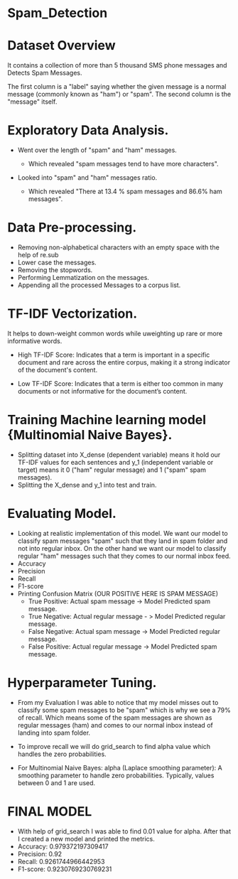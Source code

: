 # Spam_Detection # 

# Dataset Overview
It contains a collection of more than 5 thousand SMS phone messages and Detects Spam Messages.

The first column is a "label" saying whether the given message is a normal message (commonly known as "ham") or "spam". The second column is the "message" itself.


# Exploratory Data Analysis.
- Went over the length of "spam" and "ham" messages.
  - Which revealed "spam messages tend to have more characters".
    
- Looked into "spam" and "ham" messages ratio.
  - Which revealed "There at 13.4 % spam messages and 86.6% ham messages".


# Data Pre-processing. 
- Removing non-alphabetical characters with an empty space with the help of re.sub
- Lower case the messages.
- Removing the stopwords.
- Performing Lemmatization on the messages.
- Appending all the processed Messages to a corpus list.

# TF-IDF Vectorization. 
It helps to down-weight common words while uweighting up rare or more informative words.

- High TF-IDF Score: Indicates that a term is important in a specific document and rare across the entire corpus, making it a strong indicator of the document's content.

- Low TF-IDF Score: Indicates that a term is either too common in many documents or not informative for the document’s content.

# Training Machine learning model {Multinomial Naive Bayes}.
- Splitting dataset into X_dense (dependent variable) means it hold our TF-IDF values for each sentences and y_1 (independent variable or target) means it 0 ("ham" regular message) and 1 ("spam" spam messages).
- Splitting the X_dense and y_1 into test and train.

# Evaluating Model.
- Looking at realistic implementation of this model. We want our model to classify spam messages "spam" such that they land in spam folder and not into regular inbox. On the other hand we want our model to classify regular "ham" messages such that they comes to our normal inbox feed.
- Accuracy
- Precision
- Recall
- F1-score
- Printing Confusion Matrix (OUR POSITIVE HERE IS SPAM MESSAGE)
  - True Positive: Actual spam message -> Model Predicted spam message.
  - True Negative: Actual regular message - > Model Predicted regular message.
  - False Negative: Actual spam message -> Model Predicted regular message.
  - False Positive: Actual regular message -> Model Predicted spam message.

# Hyperparameter Tuning.
- From my Evaluation I was able to notice that my model misses out to classify some spam messages to be "spam" which is why we see a 79% of recall. Which means some of the spam messages are shown as regular messages (ham) and comes to our normal inbox instead of landing into spam folder.

- To improve recall we will do grid_search to find alpha value which handles the zero probabilities.
  
- For Multinomial Naive Bayes:
alpha (Laplace smoothing parameter): A smoothing parameter to handle zero probabilities. Typically, values between 0 and 1 are used.


# FINAL MODEL 
- With help of grid_search I was able to find 0.01 value for alpha. After that I created a new model and printed the metrics.
- Accuracy: 0.979372197309417
- Precision: 0.92
- Recall: 0.9261744966442953
- F1-score: 0.9230769230769231
